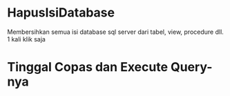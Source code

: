 # HapusIsiDatabase
Membersihkan semua isi database sql server dari tabel, view, procedure dll. 1 kali klik saja
# Tinggal Copas dan Execute Query-nya
